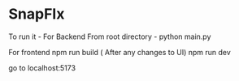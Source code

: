 # SnapFIx

To run it -
For Backend
From root directory - 
python main.py

For frontend
npm run build ( After any changes to UI)
npm run dev

go to localhost:5173



